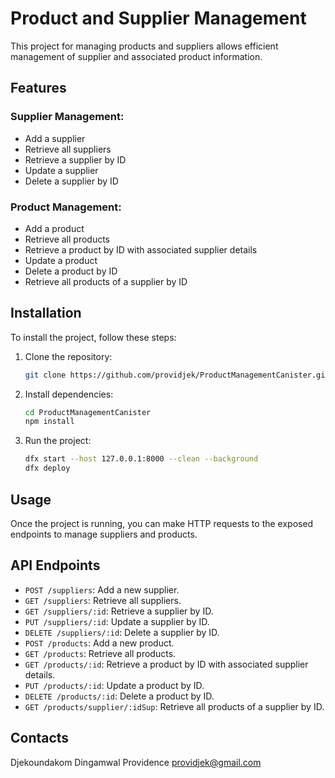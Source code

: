 # Product and Supplier Management

This project for managing products and suppliers allows efficient management of supplier and associated product information.

## Features

### Supplier Management:

- Add a supplier
- Retrieve all suppliers
- Retrieve a supplier by ID
- Update a supplier
- Delete a supplier by ID

### Product Management:

- Add a product
- Retrieve all products
- Retrieve a product by ID with associated supplier details
- Update a product
- Delete a product by ID
- Retrieve all products of a supplier by ID

## Installation

To install the project, follow these steps:

1. Clone the repository:

   ```bash
   git clone https://github.com/providjek/ProductManagementCanister.git
   ```

2. Install dependencies:

   ```bash
   cd ProductManagementCanister
   npm install
   ```

3. Run the project:

   ```bash
   dfx start --host 127.0.0.1:8000 --clean --background
   dfx deploy
   ```

## Usage

Once the project is running, you can make HTTP requests to the exposed endpoints to manage suppliers and products.

## API Endpoints

- `POST /suppliers`: Add a new supplier.
- `GET /suppliers`: Retrieve all suppliers.
- `GET /suppliers/:id`: Retrieve a supplier by ID.
- `PUT /suppliers/:id`: Update a supplier by ID.
- `DELETE /suppliers/:id`: Delete a supplier by ID.
- `POST /products`: Add a new product.
- `GET /products`: Retrieve all products.
- `GET /products/:id`: Retrieve a product by ID with associated supplier details.
- `PUT /products/:id`: Update a product by ID.
- `DELETE /products/:id`: Delete a product by ID.
- `GET /products/supplier/:idSup`: Retrieve all products of a supplier by ID.

## Contacts

Djekoundakom Dingamwal Providence
providjek@gmail.com
